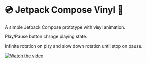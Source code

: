 # 💿 Jetpack Compose Vinyl 🎵
A simple Jetpack Compose prototype with vinyl animation.

Play/Pause button change playing state.

Infinite rotation on play and slow down rotation until stop on pause.

[![Watch the video](https://img.youtube.com/vi/ZiwfREDtXVU/0.jpg)](https://youtu.be/ZiwfREDtXVU)
